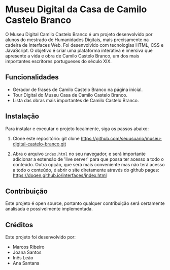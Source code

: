 # Museu Digital da Casa de Camilo Castelo Branco

O Museu Digital Camilo Castelo Branco é um projeto desenvolvido por alunos do mestrado de Humanidades Digitais, mais precisamente na cadeira de Interfaces Web.
Foi desenvolvido com tecnologias HTML, CSS e JavaScript. O objetivo é criar uma plataforma interativa e imersiva que apresente a vida e obra de Camilo Castelo Branco, um dos mais importantes escritores portugueses do século XIX.

## Funcionalidades

* Gerador de frases de Camilo Castelo Branco na página inicial.
* Tour Digital do Museu Casa de Camilo Castelo Branco.
* Lista das obras mais importantes de Camilo Castelo Branco.

## Instalação

Para instalar e executar o projeto localmente, siga os passos abaixo:

1. Clone este repositório:
git clone https://github.com/seuusuario/museu-digital-castelo-branco.git

2. Abra o arquivo `index.html` no seu navegador, e será importante adicionar a extensão de 'live server' para que possa ter acesso a todo o conteúdo. Outra opção, que será mais conveniente mas não terá acesso a todo o conteúdo, é abrir o site diretamente através do github pages: https://doqen.github.io/interfaces/index.html

## Contribuição

Este projeto é open source, portanto qualquer contribuição será certamente analisada e possivelmente implementada. 

## Créditos

Este projeto foi desenvolvido por:

- Marcos Ribeiro
- Joana Santos
- Inês Leão
- Ana Santana

